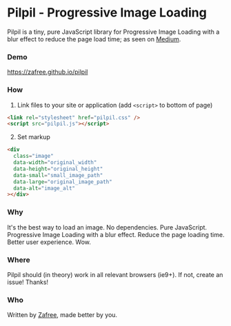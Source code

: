 # Pilpil - Progressive Image Loading

Pilpil is a tiny, pure JavaScript library for Progressive Image Loading with a blur effect to reduce the page load time; as seen on [Medium](https://medium.com/designing-medium/image-zoom-on-medium-24d146fc0c20).

### Demo

https://zafree.github.io/pilpil

### How

1. Link files to your site or application (add `<script>` to bottom of page)

```html
<link rel="stylesheet" href="pilpil.css" />
<script src="pilpil.js"></script>
```

2. Set markup

```html
<div
  class="image"
  data-width="original_width"
  data-height="original_height"
  data-small="small_image_path"
  data-large="original_image_path"
  data-alt="image_alt"
></div>
```

### Why

It's the best way to load an image. No dependencies. Pure JavaScript. Progressive Image Loading with a blur effect. Reduce the page loading time. Better user experience. Wow.

### Where

Pilpil should (in theory) work in all relevant browsers (ie9+). If not, create an issue! Thanks!

### Who

Written by <a href="http://zafree.github.io/">Zafree</a>, made better by you.
